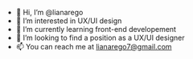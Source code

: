 - 👋 Hi, I’m @lianarego
- 👀 I’m interested in UX/UI design
- 🌱 I’m currently learning front-end developement
- 💞️ I’m looking to find a position as a UX/UI designer
- 📫 You can reach me at lianarego7@gmail.com

<!---
lianarego/lianarego is a ✨ special ✨ repository because its `README.md` (this file) appears on your GitHub profile.
You can click the Preview link to take a look at your changes.
--->
